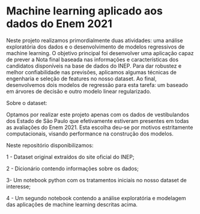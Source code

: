 # Machine learning aplicado aos dados do Enem 2021

Neste projeto realizamos primordialmente duas atividades: uma análise exploratória dos dados e o desenvolvimento de modelos regressivos de machine learning. O objetivo principal foi desenvolver uma aplicação capaz de prever a Nota final baseada nas informações e características dos candidatos disponíveis na base de dados do INEP. Para dar robustez e melhor confiabilidade nas previsões, aplicamos algumas técnicas de engenharia e seleção de features no nosso dataset. Ao final, desenvolvemos dois modelos de regressão para esta tarefa: um baseado em árvores de decisão e outro modelo linear regularizado. 

Sobre o dataset: 

Optamos por realizar este projeto apenas com os dados de vestibulandos dos Estado de São Paulo que efetivamente estiveram presentes em todas as avaliações do Enem 2021. Esta escolha deu-se por motivos estritamente computacionais, visando performance na construção dos modelos. 

Neste repositório disponibilizamos:

1 - Dataset original extraídos do site oficial do INEP;

2 - Dicionário contendo informações sobre os dados;

3- Um notebook python com os tratamentos iniciais no nosso dataset de interesse;

4 - Um segundo notebook contendo a análise exploratória e modelagem das aplicações de machine learning descritas acima.
